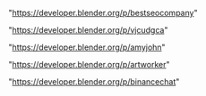 "https://developer.blender.org/p/bestseocompany"

"https://developer.blender.org/p/vjcudgca"

"https://developer.blender.org/p/amyjohn"

"https://developer.blender.org/p/artworker"

"https://developer.blender.org/p/binancechat"

